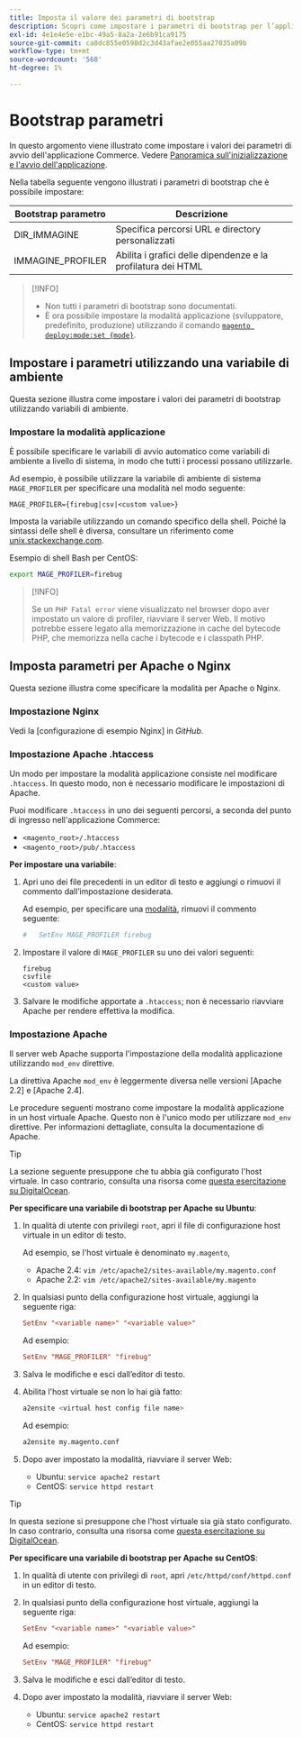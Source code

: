 ```yaml
---
title: Imposta il valore dei parametri di bootstrap
description: Scopri come impostare i parametri di bootstrap per l’applicazione Commerce.
exl-id: 4e1e4e5e-e1bc-49a5-8a2a-2e6b91ca9175
source-git-commit: ca8dc855e0598d2c3d43afae2e055aa27035a09b
workflow-type: tm+mt
source-wordcount: '568'
ht-degree: 1%

---
```


# Bootstrap parametri

In questo argomento viene illustrato come impostare i valori dei parametri di avvio dell&#39;applicazione Commerce. Vedere [Panoramica sull&#39;inizializzazione e l&#39;avvio dell&#39;applicazione](initialization.md).

Nella tabella seguente vengono illustrati i parametri di bootstrap che è possibile impostare:

| Bootstrap parametro | Descrizione |
| ------------------- | -------------------------------------------- |
| DIR_IMMAGINE | Specifica percorsi URL e directory personalizzati |
| IMMAGINE_PROFILER | Abilita i grafici delle dipendenze e la profilatura dei HTML |

>[!INFO]
>
>- Non tutti i parametri di bootstrap sono documentati.
>- È ora possibile impostare la modalità applicazione (sviluppatore, predefinito, produzione) utilizzando il comando [`magento deploy:mode:set {mode}`](../cli/set-mode.md).

## Impostare i parametri utilizzando una variabile di ambiente

Questa sezione illustra come impostare i valori dei parametri di bootstrap utilizzando variabili di ambiente.

### Impostare la modalità applicazione

È possibile specificare le variabili di avvio automatico come variabili di ambiente a livello di sistema, in modo che tutti i processi possano utilizzarle.

Ad esempio, è possibile utilizzare la variabile di ambiente di sistema `MAGE_PROFILER` per specificare una modalità nel modo seguente:

```
MAGE_PROFILER={firebug|csv|<custom value>}
```

Imposta la variabile utilizzando un comando specifico della shell. Poiché la sintassi delle shell è diversa, consultare un riferimento come [unix.stackexchange.com][unix-stackx].

Esempio di shell Bash per CentOS:

```bash
export MAGE_PROFILER=firebug
```

>[!INFO]
>
>Se un `PHP Fatal error` viene visualizzato nel browser dopo aver impostato un valore di profiler, riavviare il server Web. Il motivo potrebbe essere legato alla memorizzazione in cache del bytecode PHP, che memorizza nella cache i bytecode e i classpath PHP.

## Imposta parametri per Apache o Nginx

Questa sezione illustra come specificare la modalità per Apache o Nginx.

### Impostazione Nginx

Vedi la [configurazione di esempio Nginx] in _GitHub_.

### Impostazione Apache .htaccess

Un modo per impostare la modalità applicazione consiste nel modificare `.htaccess`. In questo modo, non è necessario modificare le impostazioni di Apache.

Puoi modificare `.htaccess` in uno dei seguenti percorsi, a seconda del punto di ingresso nell&#39;applicazione Commerce:

- `<magento_root>/.htaccess`
- `<magento_root>/pub/.htaccess`

**Per impostare una variabile**:

1. Apri uno dei file precedenti in un editor di testo e aggiungi o rimuovi il commento dall’impostazione desiderata.

   Ad esempio, per specificare una [modalità](application-modes.md), rimuovi il commento seguente:

   ```conf
   #   SetEnv MAGE_PROFILER firebug
   ```

1. Impostare il valore di `MAGE_PROFILER` su uno dei valori seguenti:

   ```
   firebug
   csvfile
   <custom value>
   ```

1. Salvare le modifiche apportate a `.htaccess`; non è necessario riavviare Apache per rendere effettiva la modifica.

### Impostazione Apache

Il server web Apache supporta l&#39;impostazione della modalità applicazione utilizzando `mod_env` direttive.

La direttiva Apache `mod_env` è leggermente diversa nelle versioni [Apache 2.2] e [Apache 2.4].

Le procedure seguenti mostrano come impostare la modalità applicazione in un host virtuale Apache. Questo non è l&#39;unico modo per utilizzare `mod_env` direttive. Per informazioni dettagliate, consulta la documentazione di Apache.

>[!TIP]
>
>La sezione seguente presuppone che tu abbia già configurato l&#39;host virtuale. In caso contrario, consulta una risorsa come [questa esercitazione su DigitalOcean](https://www.digitalocean.com/community/tutorials/how-to-set-up-apache-virtual-hosts-on-ubuntu-14-04-lts).

**Per specificare una variabile di bootstrap per Apache su Ubuntu**:

1. In qualità di utente con privilegi `root`, apri il file di configurazione host virtuale in un editor di testo.

   Ad esempio, se l&#39;host virtuale è denominato `my.magento`,

   - Apache 2.4: `vim /etc/apache2/sites-available/my.magento.conf`
   - Apache 2.2: `vim /etc/apache2/sites-available/my.magento`

1. In qualsiasi punto della configurazione host virtuale, aggiungi la seguente riga:

   ```conf
   SetEnv "<variable name>" "<variable value>"
   ```

   Ad esempio:

   ```conf
   SetEnv "MAGE_PROFILER" "firebug"
   ```

1. Salva le modifiche e esci dall’editor di testo.
1. Abilita l&#39;host virtuale se non lo hai già fatto:

   ```bash
   a2ensite <virtual host config file name>
   ```

   Ad esempio:

   ```bash
   a2ensite my.magento.conf
   ```

1. Dopo aver impostato la modalità, riavviare il server Web:

   - Ubuntu: `service apache2 restart`
   - CentOS: `service httpd restart`

>[!TIP]
>
>In questa sezione si presuppone che l&#39;host virtuale sia già stato configurato. In caso contrario, consulta una risorsa come [questa esercitazione su DigitalOcean](https://www.digitalocean.com/community/tutorials/how-to-set-up-apache-virtual-hosts-on-centos-6).

**Per specificare una variabile di bootstrap per Apache su CentOS**:

1. In qualità di utente con privilegi di `root`, apri `/etc/httpd/conf/httpd.conf` in un editor di testo.

1. In qualsiasi punto della configurazione host virtuale, aggiungi la seguente riga:

   ```conf
   SetEnv "<variable name>" "<variable value>"
   ```

   Ad esempio:

   ```conf
   SetEnv "MAGE_PROFILER" "firebug"
   ```

1. Salva le modifiche e esci dall’editor di testo.

1. Dopo aver impostato la modalità, riavviare il server Web:

   - Ubuntu: `service apache2 restart`
   - CentOS: `service httpd restart`

<!-- link definitions -->

[Apache versione 2.2]: https://httpd.apache.org/docs/2.2/mod/mod_env.html#setenv
[Apache versione 2.4]: https://httpd.apache.org/docs/2.4/mod/mod_env.html#setenv
[Configurazione campione Nginx]: https://github.com/magento/magento2/blob/2.4/nginx.conf.sample#L16
[unix-stackx]: https://unix.stackexchange.com/questions/117467/how-to-permanently-set-environmental-variables
